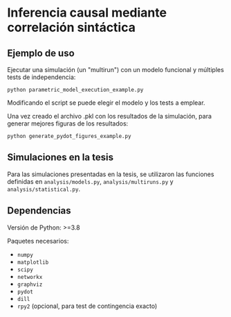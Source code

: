 # Inferencia causal mediante correlación sintáctica

## Ejemplo de uso

Ejecutar una simulación (un "multirun") con un modelo funcional y múltiples tests de independencia:

```python parametric_model_execution_example.py```

Modificando el script se puede elegir el modelo y los tests a emplear.

Una vez creado el archivo .pkl con los resultados de la simulación, para generar mejores figuras de los resultados:

```python generate_pydot_figures_example.py```

## Simulaciones en la tesis

Para las simulaciones presentadas en la tesis, se utilizaron las funciones definidas en `analysis/models.py`, `analysis/multiruns.py` y `analysis/statistical.py`.

## Dependencias

Versión de Python: >=3.8

Paquetes necesarios:
* `numpy`
* `matplotlib`
* `scipy`
* `networkx`
* `graphviz`
* `pydot`
* `dill`
* `rpy2` (opcional, para test de contingencia exacto)
